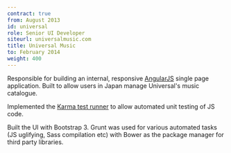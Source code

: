 ```yaml
---
contract: true
from: August 2013
id: universal
role: Senior UI Developer
siteurl: universalmusic.com
title: Universal Music
to: February 2014
weight: 400
---
```


Responsible for building an internal, responsive
[AngularJS](http://angularjs.org/) single page application. Built to allow
users in Japan manage Universal's music catalogue.

Implemented the [Karma test
runner](http://karma-runner.github.io/0.10/index.html) to allow automated
unit testing of JS code.

Built the UI with Bootstrap 3. Grunt was used for
various automated tasks (JS uglifying, Sass compilation etc) with Bower as
the package manager for third party libraries.
